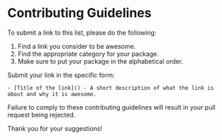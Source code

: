 # Contributing Guidelines

To submit a link to this list, please do the following:

1.  Find a link you consider to be awesome.
2.  Find the appropriate category for your package.
3.  Make sure to put your package in the alphabetical order.

Submit your link in the specific form:

```gfm
- [Title of the link]() - A short description of what the link is about and why it is awesome.
```

Failure to comply to these contributing guidelines will result in your pull request being rejected.

Thank you for your suggestions!
